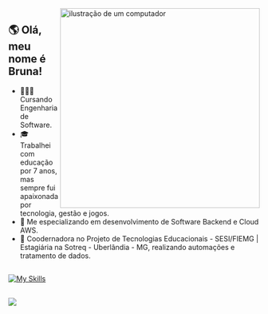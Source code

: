 <img src="https://raw.githubusercontent.com/MicaelliMedeiros/micaellimedeiros/master/image/computer-illustration.png" alt="ilustração de um computador" min-width="400px" max-width="400px" width="400px" align="right">



## 🌎 Olá, meu nome é <strong> Bruna!</strong>
 
- 👩🏽‍💻 Cursando Engenharia de Software.
- 🎓 Trabalhei com educação por 7 anos, mas sempre fui apaixonada por tecnologia, gestão e jogos.
- 🚀 Me especializando em desenvolvimento de Software Backend e Cloud AWS. 
- 💼 Coodernadora no Projeto de Tecnologias Educacionais - SESI/FIEMG | Estagiária na Sotreq - Uberlândia - MG, realizando automações e tratamento de dados.


##
[![My Skills](https://skillicons.dev/icons?i=js,html,css,flutter,nodejs)](https://skillicons.dev)

   ##     
  <div> 
  <a href="https://www.linkedin.com/in/bruna-limonti/" target="_blank"><img src="https://img.shields.io/badge/-LinkedIn-%230077B5?style=for-the-badge&logo=linkedin&logoColor=white" target="_blank"></a>
</div>
